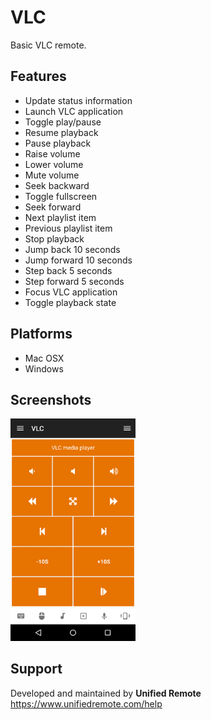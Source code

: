 # VLC
Basic VLC remote.

## Features
*  Update status information
*  Launch VLC application
*  Toggle play/pause
*  Resume playback
*  Pause playback
*  Raise volume
*  Lower volume
*  Mute volume
*  Seek backward
*  Toggle fullscreen
*  Seek forward
*  Next playlist item
*  Previous playlist item
*  Stop playback
*  Jump back 10 seconds
*  Jump forward 10 seconds
*  Step back 5 seconds
*  Step forward 5 seconds
*  Focus VLC application
*  Toggle playback state

## Platforms
* Mac OSX
* Windows

## Screenshots
<img src="screen.png" width="200" />

## Support
Developed and maintained by **Unified Remote**  
https://www.unifiedremote.com/help